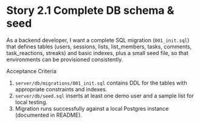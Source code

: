 # Story 2.1 Complete DB schema & seed

As a backend developer,
I want a complete SQL migration (`001_init.sql`) that defines tables (users, sessions, lists, list_members, tasks, comments, task_reactions, streaks) and basic indexes, plus a small seed file,
so that environments can be provisioned consistently.

Acceptance Criteria
1. `server/db/migrations/001_init.sql` contains DDL for the tables with appropriate constraints and indexes.
2. `server/db/seed.sql` inserts at least one demo user and a sample list for local testing.
3. Migration runs successfully against a local Postgres instance (documented in README).

